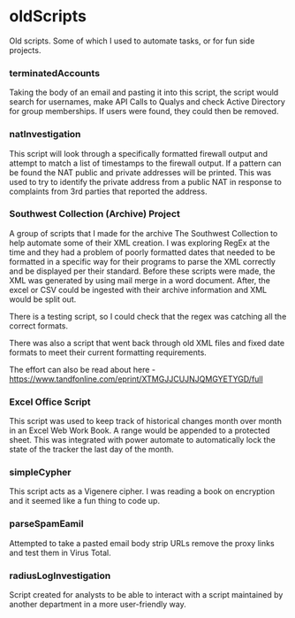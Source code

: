 # oldScripts

Old scripts. Some of which I used to automate tasks, or for fun side projects. 


### terminatedAccounts

Taking the body of an email and pasting it into this script, the script would search for usernames, make API Calls to Qualys and check Active Directory for group memberships. If users were found, they could then be removed. 

### natInvestigation 

This script will look through a specifically formatted firewall output and attempt to match a list of timestamps to the firewall output. If a pattern can be found the NAT public and private addresses will be printed. This was used to try to identify the private address from a public NAT in response to complaints from 3rd parties that reported the address. 

### Southwest Collection (Archive) Project

A group of scripts that I made for the archive The Southwest Collection to help automate some of their XML creation. I was exploring RegEx at the time and they had a problem of poorly formatted dates that needed to be formatted in a specific way for their programs to parse the XML correctly and be displayed per their standard. Before these scripts were made, the XML was generated by using mail merge in a word document. After, the excel or CSV could be ingested with their archive information and XML would be split out. 

There is a testing script, so I could check that the regex was catching all the correct formats. 

There was also a script that went back through old XML files and fixed date formats to meet their current formatting requirements. 

The effort can also be read about here - <https://www.tandfonline.com/eprint/XTMGJJCUJNJQMGYETYGD/full>

### Excel Office Script 

This script was used to keep track of historical changes month over month in an Excel Web Work Book. A range would be appended to a protected sheet. This was integrated with power automate to automatically lock the state of the tracker the last day of the month.

### simpleCypher

This script acts as a Vigenere cipher. I was reading a book on encryption and it seemed like a fun thing to code up. 

### parseSpamEamil 

Attempted to take a pasted email body strip URLs remove the proxy links and test them in Virus Total. 

### radiusLogInvestigation

Script created for analysts to be able to interact with a script maintained by another department in a more user-friendly way. 